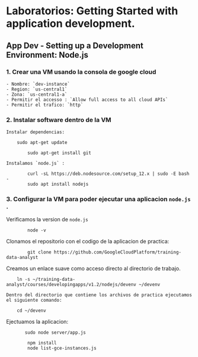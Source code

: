 # Laboratorios: Getting Started with application development.


## App Dev - Setting up a Development Environment: Node.js



### 1. Crear una VM usando la consola de google cloud



    - Nombre: `dev-instance`
    - Region: `us-central1`
    - Zona: `us-central1-a`
    - Permitir el accesso : `Allow full access to all cloud APIs`
    - Permitir el trafico: `http`

### 2. Instalar software dentro de la VM 

    Instalar dependencias:

```shell script
    sudo apt-get update
``` 

```shell script
        sudo apt-get install git
```

    Instalamos `node.js` : 

```shell script
        curl -sL https://deb.nodesource.com/setup_12.x | sudo -E bash -
        sudo apt install nodejs

``` 

### 3. Configurar la VM para poder ejecutar una aplicacion `node.js` .

Verificamos la version de `node.js`

```shell script
        node -v
```

Clonamos el repositorio con el codigo de la aplicacion de practica:

````shell script
        git clone https://github.com/GoogleCloudPlatform/training-data-analyst
````

Creamos un enlace suave como acceso directo al directorio de trabajo.


```shell script
    ln -s ~/training-data-analyst/courses/developingapps/v1.2/nodejs/devenv ~/devenv
```

    Dentro del directorio que contiene los archivos de practica ejecutamos el siguiente comando:

```shell script
    cd ~/devenv    
``` 

Ejectuamos la aplicacion:


```shell script
       sudo node server/app.js  
```    

```shell script
        npm install
        node list-gce-instances.js
```    
